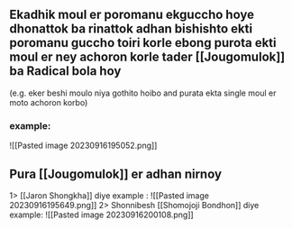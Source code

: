 ## Ekadhik moul er poromanu ekguccho hoye dhonattok ba rinattok adhan bishishto ekti poromanu guccho toiri korle ebong purota ekti moul er ney achoron korle tader [[Jougomulok]] ba Radical bola hoy

(e.g. eker beshi moulo niya gothito hoibo and purata ekta single moul er moto achoron korbo)
### example:
![[Pasted image 20230916195052.png]]

## Pura [[Jougomulok]] er adhan nirnoy 
1> [[Jaron Shongkha]] diye
	example :
	![[Pasted image 20230916195649.png]]
2> Shonnibesh [[Shomojoji Bondhon]] diye
	example:
	![[Pasted image 20230916200108.png]]
